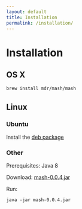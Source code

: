 ```yaml
---
layout: default
title: Installation
permalink: /installation/
---
```


# Installation

## OS X

    brew install mdr/mash/mash

## Linux

### Ubuntu

Install the [deb package](https://github.com/mdr/mash/releases/download/v0.0.4/mash_0.0.4_all.deb)

### Other

Prerequisites: Java 8

Download: [mash-0.0.4.jar](https://github.com/mdr/mash/releases/download/v0.0.4/mash-0.0.4.jar)

Run:

    java -jar mash-0.0.4.jar
